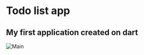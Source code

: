 # Todo list app
## My first application created on dart

![Main](https://i.ibb.co/gvpjjvW/screely-1641292624724.png)
